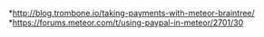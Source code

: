 *http://blog.trombone.io/taking-payments-with-meteor-braintree/
*https://forums.meteor.com/t/using-paypal-in-meteor/2701/30
